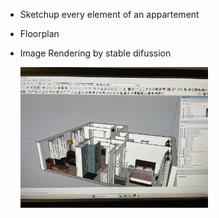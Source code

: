 - Sketchup every element of an appartement
- Floorplan
- Image Rendering by stable difussion

  <img src=https://github.com/suyanpython/interior/blob/main/project.jpg alt=celebrate width=300 align=left>
